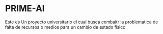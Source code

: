# PRIME-AI
Este es Un proyecto universitario el cual busca combaitr la problematica de falta de recursos o medios para un cambio de estado fisico
